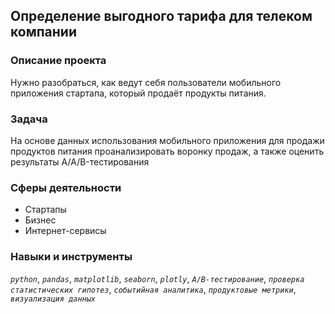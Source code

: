 ## Определение выгодного тарифа для телеком компании
### Описание проекта
Нужно разобраться, как ведут себя пользователи мобильного приложения стартапа, который продаёт продукты питания.

### Задача
На основе данных использования мобильного приложения для продажи продуктов питания проанализировать воронку продаж, а также оценить результаты A/A/B-тестирования

### Сферы деятельности

- Стартапы
- Бизнес
- Интернет-сервисы

### Навыки и инструменты
*`python`*, *`pandas`*, *`matplotlib`*, *`seaborn`*, *`plotly`*, *`A/B-тестирование`*, *`проверка статистических гипотез`*, 
*`событийная аналитика`*, *`продуктовые метрики`*, *`визуализация данных`*
